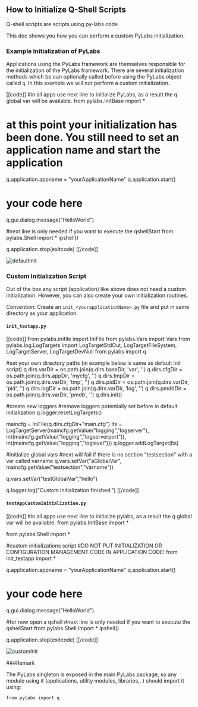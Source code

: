 [imgInit1]: images/images50/howto/GettingStarted017.png
[imgInit2]: images/images50/howto/GettingStarted018.png


## How to Initialize Q-Shell Scripts﻿

Q-shell scripts are scripts using py-labs code.

This doc shows you how you can perform a custom PyLabs initialization.

### Example Initialization of PyLabs

Applications using the PyLabs framework are themselves responsible for the initialization of the PyLabs framework. 
There are several initialization methods which be can optionally called before using the PyLabs object called `q`.
In this example we will _not_ perform a custom initialization.

[[code]]
#in all apps use next line to initialize PyLabs, as a result the q global var will be available.
from pylabs.InitBase import *

# at this point your initialization has been done. You still need to set an application name and start the application

q.application.appname = "yourApplicationName"
q.application.start()

# your code here 
q.gui.dialog.message("HelloWorld")

#next line is only needed if you want to execute the qshellStart
from pylabs.Shell import *
ipshell()

q.application.stop(exitcode)
[[/code]]

![defaultInit][imgInit1]


### Custom Initialization Script

Out of the box any script (application) like above does not need a custom initialization. However, you can also create your own initialization routines.

Convention:
Create an `init_<yourapplicationName>.py` file and put in same directory as your application.


#### `init_testapp.py`
[[code]]
from pylabs.inifile import IniFile
from pylabs.Vars import Vars
from pylabs.log.LogTargets import LogTargetStdOut, LogTargetFileSystem, LogTargetServer, LogTargetDevNull
from pylabs import q

#set your own directory paths (in example below is same as default init script)
q.dirs.varDir = os.path.join(q.dirs.baseDir, 'var', '')
q.dirs.cfgDir = os.path.join(q.dirs.appDir, 'mycfg', '')
q.dirs.tmpDir = os.path.join(q.dirs.varDir, 'tmp', '')
q.dirs.pidDir = os.path.join(q.dirs.varDir, 'pid', '')
q.dirs.logDir = os.path.join(q.dirs.varDir, 'log', '')
q.dirs.pmdbDir = os.path.join(q.dirs.varDir, 'pmdb', '')
q.dirs.init()

#create new loggers
#remove loggers potentially set before in default initialization
q.logger.resetLogTargets()

maincfg = IniFile(q.dirs.cfgDir+"main.cfg")
lts = LogTargetServer(maincfg.getValue("logging","logserver"), int(maincfg.getValue("logging","logserverport")), int(maincfg.getValue("logging","loglevel")))
q.logger.addLogTarget(lts)

#initialize global vars
#next will fail if there is no section "testsection" with a var called varname
q.vars.setVar("aGlobalVar", maincfg.getValue("testsection","varname"))

q.vars.setVar("testGlobalVar","hello")

q.logger.log("Custom Initialization finished.")
[[/code]]


#### `testAppCustomInitialization.py`

[[code]]
#in all apps use next line to initialize pylabs, as a result the q global var will be available.
from pylabs.InitBase import *

from pylabs.Shell import *

#custom initializations script
#DO NOT PUT INITIALIZATION OR CONFIGURATION MANAGEMENT CODE IN APPLICATION CODE!
from init_testapp import *

q.application.appname = "yourApplicationName"
q.application.start()

# your code here 
q.gui.dialog.message("HelloWorld")

#for now open a qshell
#next line is only needed if you want to execute the qshellStart
from pylabs.Shell import *
ipshell()

q.application.stop(exitcode)
[[/code]]

![customInit][imgInit2]


###Remark

The PyLabs singleton is exposed in the main PyLabs package, so any module using it (applications, utility modules, libraries,..) should import it using: 

    from pylabs import q